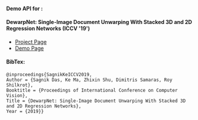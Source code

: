 #### Demo API for :
#### DewarpNet: Single-Image Document Unwarping With Stacked 3D and 2D Regression Networks (ICCV '19')
- [Project Page](https://www3.cs.stonybrook.edu/~cvl/projects/dewarpnet/)
- [Demo Page](https://sagniklp.github.io/dewarpnet-demo/)


#### BibTex:
```
@inproceedings{SagnikKeICCV2019, 
Author = {Sagnik Das, Ke Ma, Zhixin Shu, Dimitris Samaras, Roy Shilkrot}, 
Booktitle = {Proceedings of International Conference on Computer Vision}, 
Title = {DewarpNet: Single-Image Document Unwarping With Stacked 3D and 2D Regression Networks}, 
Year = {2019}}   
```
